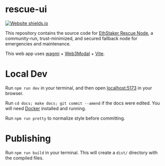# rescue-ui

[![Website shields.io](https://img.shields.io/website-up-down-green-red/https/rescuenode.ethstaker.cc.svg)](https://rescuenode.ethstaker.cc)

This repository contains the source code for [EthStaker Rescue Node](https://rescuenode.ethstaker.cc),
a community-run, trust-minimized, and secured fallback node for emergencies and maintenance.

This web app uses [wagmi](https://wagmi.sh) + [Web3Modal](https://web3modal.com/) + [Vite](https://vitejs.dev/).

# Local Dev

Run `npm run dev` in your terminal, and then open [localhost:5173](http://localhost:5173) in your browser.

Run `cd docs; make docs; git commit --amend` if the docs were edited. You will need [Docker](https://docs.docker.com/engine/install/) installed and running.

Run `npm run pretty` to normalize style before committing.

# Publishing

Run `npm run build` in your terminal. This will create a `dist/` directory with the compiled files.
